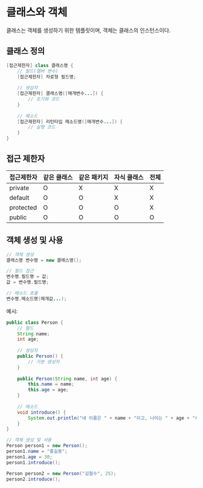 # 클래스와 객체

클래스는 객체를 생성하기 위한 템플릿이며, 객체는 클래스의 인스턴스이다.

## 클래스 정의

```java
[접근제한자] class 클래스명 {
    // 필드(멤버 변수)
    [접근제한자] 자료형 필드명;
    
    // 생성자
    [접근제한자] 클래스명([매개변수...]) {
        // 초기화 코드
    }
    
    // 메소드
    [접근제한자] 리턴타입 메소드명([매개변수...]) {
        // 실행 코드
    }
}
```


## 접근 제한자

| 접근제한자 | 같은 클래스 | 같은 패키지 | 자식 클래스 | 전체 |
| :-- | :-- | :-- | :-- | :-- |
| private | O | X | X | X |
| default | O | O | X | X |
| protected | O | O | O | X |
| public | O | O | O | O |

## 객체 생성 및 사용

```java
// 객체 생성
클래스명 변수명 = new 클래스명();

// 필드 접근
변수명.필드명 = 값;
값 = 변수명.필드명;

// 메소드 호출
변수명.메소드명(매개값...);
```

예시:

```java
public class Person {
    // 필드
    String name;
    int age;
    
    // 생성자
    public Person() {
        // 기본 생성자
    }
    
    public Person(String name, int age) {
        this.name = name;
        this.age = age;
    }
    
    // 메소드
    void introduce() {
        System.out.println("내 이름은 " + name + "이고, 나이는 " + age + "세 입니다.");
    }
}

// 객체 생성 및 사용
Person person1 = new Person();
person1.name = "홍길동";
person1.age = 30;
person1.introduce();

Person person2 = new Person("김철수", 25);
person2.introduce();
```
